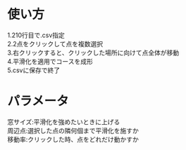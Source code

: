 # 使い方
1.210行目で.csv指定  
2.2点をクリックして点を複数選択  
3.右クリックすると、クリックした場所に向けて点全体が移動  
4.平滑化を適用でコースを成形  
5.csvに保存で終了  
# パラメータ
窓サイズ:平滑化を強めたいときに上げる  
周辺点:選択した点の隣何個まで平滑化を施すか  
移動率:クリックした時、点をどれだけ動かすか  
